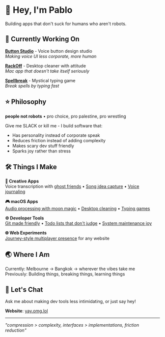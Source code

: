 # 👋 Hey, I'm Pablo

Building apps that don't suck for humans who aren't robots.

## 🎯 Currently Working On

**[Button Studio](https://github.com/pibulus/button-studio)** - Voice button design studio  
*Making voice UI less corporate, more human*

**[RackOff](https://github.com/pibulus/rackoff)** - Desktop cleaner with attitude  
*Mac app that doesn't take itself seriously*

**[Spellbreak](https://github.com/pibulus/spellbreak)** - Mystical typing game  
*Break spells by typing fast*

## ⭐ Philosophy

**people not robots** • pro choice, pro palestine, pro wrestling

Give me SLACK or kill me - I build software that:
- Has personality instead of corporate speak
- Reduces friction instead of adding complexity  
- Makes scary dev stuff friendly
- Sparks joy rather than stress

## 🛠 Things I Make

**🎵 Creative Apps**  
Voice transcription with [ghost friends](https://github.com/pibulus/talktype) • [Song idea capture](https://github.com/pibulus/riffrap) • [Voice journaling](https://github.com/pibulus/daysay)

**🎮 macOS Apps**  
[Audio processing with moon magic](https://github.com/pibulus/hexbloop) • [Desktop cleaning](https://github.com/pibulus/rackoff) • [Typing games](https://github.com/pibulus/spellbreak)

**⚙️ Developer Tools**  
[Git made friendly](https://github.com/pibulus/git-monkey) • [Todo lists that don't judge](https://github.com/pibulus/ziplist) • [System maintenance joy](https://github.com/pibulus/house-keeper)

**🌐 Web Experiments**  
[Journey-style multiplayer presence](https://github.com/pibulus/ambient-presence) for any website

## 🌏 Where I Am

Currently: Melbourne → Bangkok → wherever the vibes take me  
Previously: Building things, breaking things, learning things

## 💬 Let's Chat

Ask me about making dev tools less intimidating, or just say hey!

**Website**: [yay.omg.lol](https://yay.omg.lol/)

---
*"compression > complexity, interfaces > implementations, friction reduction"*